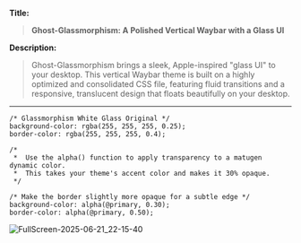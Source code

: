 **Title:**
> **Ghost-Glassmorphism: A Polished Vertical Waybar with a Glass UI**

**Description:**
> Ghost-Glassmorphism brings a sleek, Apple-inspired "glass UI" to your desktop. This vertical Waybar theme is built on a highly optimized and consolidated CSS file, featuring fluid transitions and a responsive, translucent design that floats beautifully on your desktop.

----
    /* Glassmorphism White Glass Original */
    background-color: rgba(255, 255, 255, 0.25);
    border-color: rgba(255, 255, 255, 0.4);

    /* 
     *  Use the alpha() function to apply transparency to a matugen dynamic color.
     *  This takes your theme's accent color and makes it 30% opaque.
     */
    
    /* Make the border slightly more opaque for a subtle edge */
    background-color: alpha(@primary, 0.30);
    border-color: alpha(@primary, 0.50);

![FullScreen-2025-06-21_22-15-40](https://github.com/user-attachments/assets/9eeeda84-f264-43f3-b5c2-05e5bcb1c67f)


